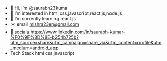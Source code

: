 - 👋 Hi, I’m @saurabh23kuma
- 👀 I’m interested in html,css,javascript,react.js,node.js
- 🌱 I’m currently learning react.js
- ✉️ email mishra23er@gmail.com
- 🛜 socials https://www.linkedin.com/in/saurabh-kumar-%F0%9F%8D%8E-b254b725b?utm_source=share&utm_campaign=share_via&utm_content=profile&utm_medium=android_app
- Tech Stack html css javascript 
<!---
saurabh23kuma/saurabh23kuma is a ✨ special ✨ repository because its `README.md` (this file) appears on your GitHub profile.
You can click the Preview link to take a look at your changes.
--->
